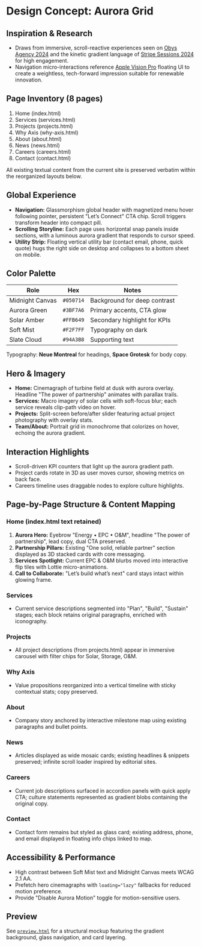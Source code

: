 # Design Concept: Aurora Grid

## Inspiration & Research
- Draws from immersive, scroll-reactive experiences seen on [Obys Agency 2024](https://obys.agency/) and the kinetic gradient language of [Stripe Sessions 2024](https://stripe.com/sessions) for high engagement.
- Navigation micro-interactions reference [Apple Vision Pro](https://www.apple.com/apple-vision-pro/) floating UI to create a weightless, tech-forward impression suitable for renewable innovation.

## Page Inventory (8 pages)
1. Home (index.html)
2. Services (services.html)
3. Projects (projects.html)
4. Why Axis (why-axis.html)
5. About (about.html)
6. News (news.html)
7. Careers (careers.html)
8. Contact (contact.html)

All existing textual content from the current site is preserved verbatim within the reorganized layouts below.

## Global Experience
- **Navigation:** Glassmorphism global header with magnetized menu hover following pointer, persistent "Let’s Connect" CTA chip. Scroll triggers transform header into compact pill.
- **Scrolling Storyline:** Each page uses horizontal snap panels inside sections, with a luminous aurora gradient that responds to cursor speed.
- **Utility Strip:** Floating vertical utility bar (contact email, phone, quick quote) hugs the right side on desktop and collapses to a bottom sheet on mobile.

## Color Palette
| Role | Hex | Notes |
| --- | --- | --- |
| Midnight Canvas | `#050714` | Background for deep contrast |
| Aurora Green | `#3BF7A6` | Primary accents, CTA glow |
| Solar Amber | `#FFB649` | Secondary highlight for KPIs |
| Soft Mist | `#F2F7FF` | Typography on dark |
| Slate Cloud | `#94A3B8` | Supporting text |

Typography: **Neue Montreal** for headings, **Space Grotesk** for body copy.

## Hero & Imagery
- **Home:** Cinemagraph of turbine field at dusk with aurora overlay. Headline "The power of partnership" animates with parallax trails.
- **Services:** Macro imagery of solar cells with soft-focus blur; each service reveals clip-path video on hover.
- **Projects:** Split-screen before/after slider featuring actual project photography with overlay stats.
- **Team/About:** Portrait grid in monochrome that colorizes on hover, echoing the aurora gradient.

## Interaction Highlights
- Scroll-driven KPI counters that light up the aurora gradient path.
- Project cards rotate in 3D as user moves cursor, showing metrics on back face.
- Careers timeline uses draggable nodes to explore culture highlights.

## Page-by-Page Structure & Content Mapping
### Home (index.html text retained)
1. **Aurora Hero:** Eyebrow "Energy • EPC • O&M", headline "The power of partnership", lead copy, dual CTA preserved.
2. **Partnership Pillars:** Existing "One solid, reliable partner" section displayed as 3D stacked cards with core messaging.
3. **Services Spotlight:** Current EPC & O&M blurbs moved into interactive flip tiles with Lottie micro-animations.
4. **Call to Collaborate:** "Let’s build what’s next" card stays intact within glowing frame.

### Services
- Current service descriptions segmented into "Plan", "Build", "Sustain" stages; each block retains original paragraphs, enriched with iconography.

### Projects
- All project descriptions (from projects.html) appear in immersive carousel with filter chips for Solar, Storage, O&M.

### Why Axis
- Value propositions reorganized into a vertical timeline with sticky contextual stats; copy preserved.

### About
- Company story anchored by interactive milestone map using existing paragraphs and bullet points.

### News
- Articles displayed as wide mosaic cards; existing headlines & snippets preserved; infinite scroll loader inspired by editorial sites.

### Careers
- Current job descriptions surfaced in accordion panels with quick apply CTA; culture statements represented as gradient blobs containing the original copy.

### Contact
- Contact form remains but styled as glass card; existing address, phone, and email displayed in floating info chips linked to map.

## Accessibility & Performance
- High contrast between Soft Mist text and Midnight Canvas meets WCAG 2.1 AA.
- Prefetch hero cinemagraphs with `loading="lazy"` fallbacks for reduced motion preference.
- Provide "Disable Aurora Motion" toggle for motion-sensitive users.

## Preview
See [`preview.html`](preview.html) for a structural mockup featuring the gradient background, glass navigation, and card layering.
